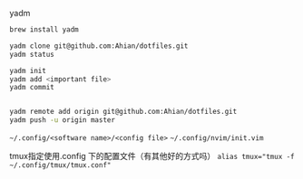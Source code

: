 yadm
```sh
brew install yadm

yadm clone git@github.com:Ahian/dotfiles.git
yadm status

yadm init
yadm add <important file>
yadm commit


yadm remote add origin git@github.com:Ahian/dotfiles.git
yadm push -u origin master
```

`~/.config/<software name>/<config file>`
`~/.config/nvim/init.vim`

tmux指定使用.config 下的配置文件（有其他好的方式吗）
`alias tmux="tmux -f ~/.config/tmux/tmux.conf"`
